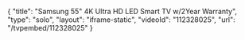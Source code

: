 {
    "title": "Samsung 55\" 4K Ultra HD LED Smart TV w\/2Year Warranty",
    "type": "solo",
    "layout": "iframe-static",
    "videoId": "112328025",
    "url": "\/tvpembed\/112328025"
}